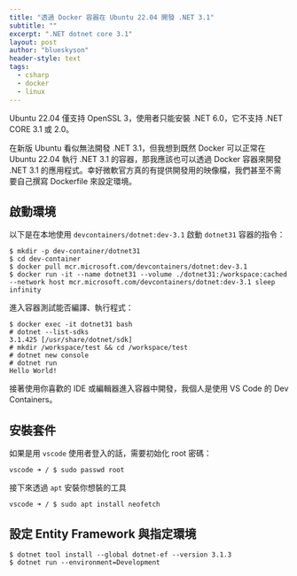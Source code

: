 ```yaml
---
title: "透過 Docker 容器在 Ubuntu 22.04 開發 .NET 3.1"
subtitle: ""
excerpt: ".NET dotnet core 3.1"
layout: post
author: "blueskyson"
header-style: text
tags:
  - csharp
  - docker
  - linux
---
```


Ubuntu 22.04 僅支持 OpenSSL 3，使用者只能安裝 .NET 6.0，它不支持 .NET CORE 3.1 或 2.0。

在新版 Ubuntu 看似無法開發 .NET 3.1，但我想到既然 Docker 可以正常在 Ubuntu 22.04 執行 .NET 3.1 的容器，那我應該也可以透過 Docker 容器來開發 .NET 3.1 的應用程式。幸好微軟官方真的有提供開發用的映像檔，我們甚至不需要自己撰寫 Dockerfile 來設定環境。

## 啟動環境

以下是在本地使用 `devcontainers/dotnet:dev-3.1` 啟動 `dotnet31` 容器的指令：

```non
$ mkdir -p dev-container/dotnet31
$ cd dev-container
$ docker pull mcr.microsoft.com/devcontainers/dotnet:dev-3.1
$ docker run -it --name dotnet31 --volume ./dotnet31:/workspace:cached --network host mcr.microsoft.com/devcontainers/dotnet:dev-3.1 sleep infinity
```

進入容器測試能否編譯、執行程式：

```non
$ docker exec -it dotnet31 bash
# dotnet --list-sdks
3.1.425 [/usr/share/dotnet/sdk]
# mkdir /workspace/test && cd /workspace/test
# dotnet new console
# dotnet run
Hello World!
```

接著使用你喜歡的 IDE 或編輯器進入容器中開發，我個人是使用 VS Code 的 Dev Containers。

## 安裝套件

如果是用 `vscode` 使用者登入的話，需要初始化 root 密碼：

```non
vscode ➜ / $ sudo passwd root
```

接下來透過 `apt` 安裝你想裝的工具

```non
vscode ➜ / $ sudo apt install neofetch
```

## 設定 Entity Framework 與指定環境

```
$ dotnet tool install --global dotnet-ef --version 3.1.3
$ dotnet run --environment=Development
```